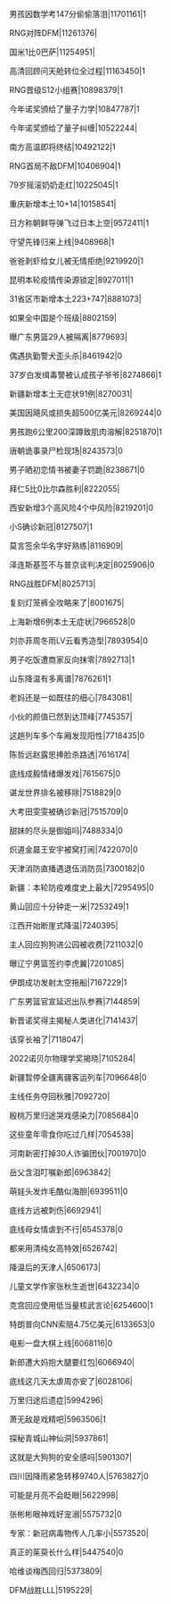 男孩因数学考147分偷偷落泪|11701161|1

RNG对阵DFM|11261376|

国米1比0巴萨|11254951|

高清回顾问天舱转位全过程|11163450|1

RNG晋级S12小组赛|10898379|1

今年诺奖颁给了量子力学|10847787|1

今年诺奖颁给了量子纠缠|10522244|

南方高温即将终结|10492122|1

RNG首局不敌DFM|10406904|1

79岁摇滚奶奶走红|10225045|1

重庆新增本土10+14|10158541|

日方称朝鲜导弹飞过日本上空|9572411|1

守望先锋归来上线|9408968|1

爸爸剥虾给女儿被无情拒绝|9219920|1

昆明本轮疫情传染源锁定|8927011|1

31省区市新增本土223+747|8881073|

如果全中国是个班级|8802159|

曝广东男篮29人被隔离|8779693|

偶遇执勤警犬歪头杀|8461942|0

37岁白发缉毒警被认成孩子爷爷|8274866|1

新疆新增本土无症状91例|8270031|

美国因飓风或损失超500亿美元|8269244|0

男孩跑6公里200深蹲致肌肉溶解|8251870|1

唐朝诡事录尸检现场|8243573|0

男子晒初恋情书被妻子罚跪|8238671|0

拜仁5比0比尔森胜利|8222055|

西安新增3个高风险4个中风险|8219201|0

小S确诊新冠|8127507|1

莫言签余华名字好熟练|8116909|

泽连斯基签不与普京谈判决定|8025906|0

RNG战胜DFM|8025713|

复刻灯笼裤全攻略来了|8001675|

上海新增6例本土无症状|7966528|0

刘亦菲周冬雨LV云看秀造型|7893954|0

男子吃饭遭商家反向抹零|7892713|1

山东降温有多离谱|7876261|1

老妈还是一如既往的细心|7843081|

小伙的颜值已然到达顶峰|7745357|

这趟列车多个车厢发现阳性|7718435|0

陈哲远赵露思捧脸杀路透|7616174|

底线成毅情绪爆发戏|7615675|0

谌龙世界排名被移除|7518829|0

大考田雯雯被确诊新冠|7515709|0

甜妹的尽头是御姐吗|7488334|0

炽道金晨王安宇被窝打闹|7422070|0

天津消防直播遇退伍消防员|7300182|0

新疆：本轮防疫难度史上最大|7295495|0

黄山回应十分钟走一米|7253249|1

江西开始断崖式降温|7240395|

主人回应狗狗进公园被收费|7211032|0

曝辽宁男篮签约李虎翼|7201085|

伊朗成功发射太空拖船|7167229|1

广东男篮官宣延迟出队参赛|7144859|

新晋诺奖得主揭秘人类进化|7141437|

该穿长袖了|7118047|

2022诺贝尔物理学奖揭晓|7105284|

新疆暂停全疆离疆客运列车|7096648|0

主线任务夺回秋雅|7092720|

殷桃万里归途哭戏感染力|7085684|0

这些童年零食你吃过几样|7054538|

河南新密打掉30人诈骗团伙|7001970|0

岳父含泪叮嘱新郎|6963842|

萌娃头发炸毛酷似海胆|6939511|0

底线方远被刺伤|6692941|

底线母女情虐到不行|6545378|0

都来用清纯女高特效|6526742|

降温后的天津人|6506173|

儿童文学作家张秋生逝世|6432234|0

克宫回应使用低当量核武言论|6254600|1

特朗普向CNN索赔4.75亿美元|6133653|0

电影一盘大棋上线|6068116|0

新郎遭大妈抱大腿要红包|6066940|

底线这几天太虐周亦安了|6028106|

万里归途后遗症|5994296|

萧无敌是戏精吧|5963506|1

探秘青城山神仙洞|5937861|

这就是大狗狗的安全感吗|5901307|

四川因降雨紧急转移9740人|5763827|0

可能是月亮不会眨眼|5622998|

张彬彬眼神戏好宠溺|5575732|0

专家：新冠病毒物传人几率小|5573520|

真正的茱萸长什么样|5447540|0

哈维谈梅西回归|5373809|

DFM战胜LLL|5195229|

